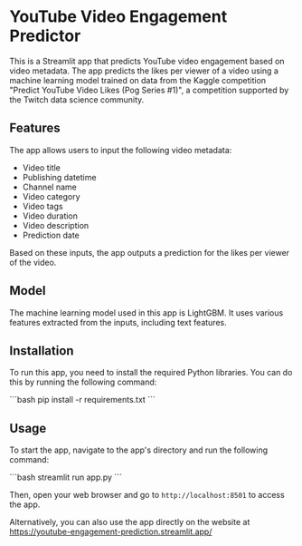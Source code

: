 # YouTube Video Engagement Predictor

This is a Streamlit app that predicts YouTube video engagement based on video metadata. The app predicts the likes per viewer of a video using a machine learning model trained on data from the Kaggle competition "Predict YouTube Video Likes (Pog Series #1)", a competition supported by the Twitch data science community.

## Features

The app allows users to input the following video metadata:

- Video title
- Publishing datetime
- Channel name
- Video category
- Video tags
- Video duration
- Video description
- Prediction date

Based on these inputs, the app outputs a prediction for the likes per viewer of the video.

## Model

The machine learning model used in this app is LightGBM. It uses various features extracted from the inputs, including text features.

## Installation

To run this app, you need to install the required Python libraries. You can do this by running the following command:

\`\`\`bash
pip install -r requirements.txt
\`\`\`

## Usage

To start the app, navigate to the app's directory and run the following command:

\`\`\`bash
streamlit run app.py
\`\`\`

Then, open your web browser and go to `http://localhost:8501` to access the app.

Alternatively, you can also use the app directly on the website at https://youtube-engagement-prediction.streamlit.app/
